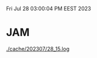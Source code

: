 Fri Jul 28 03:00:04 PM EEST 2023
# JAM
<a href='./cache/202307/28_15.log'>./cache/202307/28_15.log</a>
